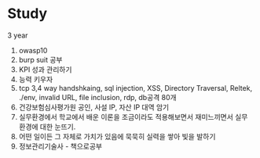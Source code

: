# Study
3 year

1. owasp10
2. burp suit 공부
3. KPI 성과 관리하기
4. 능력 키우자
5. tcp 3,4 way handshkaing, sql injection, XSS, Directory Traversal, Reltek, ./env, invalid URL, file inclusion, rdp, db공격 80개
6. 건강보험심사평가원 공인, 사설 IP, 자산 IP 대역 암기
7. 실무환경에서 학교에서 배운 이론을 조금이라도 적용해보면서 재미느끼면서 실무 환경에 대한 눈뜨기.
8. 어떤 일이든 그 자체로 가치가 있음에 묵묵히 실력을 쌓아 빛을 발하기
10. 정보관리기술사 - 책으로공부
   
